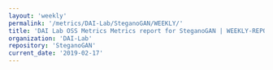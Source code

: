 ```yaml
---
layout: 'weekly'
permalink: '/metrics/DAI-Lab/SteganoGAN/WEEKLY/'
title: 'DAI Lab OSS Metrics Metrics report for SteganoGAN | WEEKLY-REPORT-2019-02-17'
organization: 'DAI-Lab'
repository: 'SteganoGAN'
current_date: '2019-02-17'
---
```

